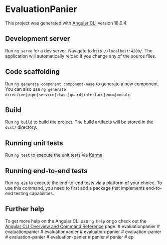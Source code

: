 # EvaluationPanier

This project was generated with [Angular CLI](https://github.com/angular/angular-cli) version 18.0.4.

## Development server

Run `ng serve` for a dev server. Navigate to `http://localhost:4200/`. The application will automatically reload if you change any of the source files.

## Code scaffolding

Run `ng generate component component-name` to generate a new component. You can also use `ng generate directive|pipe|service|class|guard|interface|enum|module`.

## Build

Run `ng build` to build the project. The build artifacts will be stored in the `dist/` directory.

## Running unit tests

Run `ng test` to execute the unit tests via [Karma](https://karma-runner.github.io).

## Running end-to-end tests

Run `ng e2e` to execute the end-to-end tests via a platform of your choice. To use this command, you need to first add a package that implements end-to-end testing capabilities.

## Further help

To get more help on the Angular CLI use `ng help` or go check out the [Angular CLI Overview and Command Reference](https://angular.dev/tools/cli) page.
#   e v a l u a t i o n p a n i e r  
 #   e v a l u a t i o n p a n i e r  
 #   e v a l u a t i o n p a n i e r  
 #   e v a l u a t i o n - p a n i e r  
 #   e v a l u a t i o n - p a n i e r  
 #   e v a l u a t i o n - p a n i e r  
 #   e v a l u a t i o n - p a n i e r  
 #   p a n i e r  
 #   p a n i e r  
 #   e p  
 